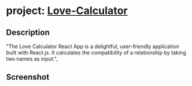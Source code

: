 # project: [Love-Calculator](https://lovecalculator-jfxh.onrender.com/)

## Description

"The Love Calculator React App is a delightful, user-friendly application built with React.js. It calculates the compatibility of a relationship by taking two names as input.",

## Screenshot